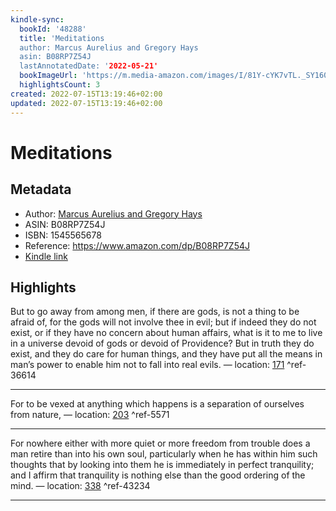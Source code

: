 ```yaml
---
kindle-sync:
  bookId: '48288'
  title: 'Meditations
  author: Marcus Aurelius and Gregory Hays
  asin: B08RP7Z54J
  lastAnnotatedDate: '2022-05-21'
  bookImageUrl: 'https://m.media-amazon.com/images/I/81Y-cYK7vTL._SY160.jpg'
  highlightsCount: 3
created: 2022-07-15T13:19:46+02:00
updated: 2022-07-15T13:19:46+02:00
---
```

# Meditations
## Metadata
* Author: [Marcus Aurelius and Gregory Hays](https://www.amazon.com/Marcus-Aurelius/e/B000AR7YUW/ref=dp_byline_cont_ebooks_1)
* ASIN: B08RP7Z54J
* ISBN: 1545565678
* Reference: https://www.amazon.com/dp/B08RP7Z54J
* [Kindle link](kindle://book?action=open&asin=B08RP7Z54J)

## Highlights
But to go away from among men, if there are gods, is not a thing to be afraid of, for the gods will not involve thee in evil; but if indeed they do not exist, or if they have no concern about human affairs, what is it to me to live in a universe devoid of gods or devoid of Providence? But in truth they do exist, and they do care for human things, and they have put all the means in man’s power to enable him not to fall into real evils. — location: [171](kindle://book?action=open&asin=B08RP7Z54J&location=171) ^ref-36614

---
For to be vexed at anything which happens is a separation of ourselves from nature, — location: [203](kindle://book?action=open&asin=B08RP7Z54J&location=203) ^ref-5571

---
For nowhere either with more quiet or more freedom from trouble does a man retire than into his own soul, particularly when he has within him such thoughts that by looking into them he is immediately in perfect tranquility; and I affirm that tranquility is nothing else than the good ordering of the mind. — location: [338](kindle://book?action=open&asin=B08RP7Z54J&location=338) ^ref-43234

---
